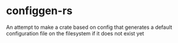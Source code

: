 # configgen-rs
An attempt to make a crate based on config that generates a default configuration file on the filesystem if it does not exist yet
